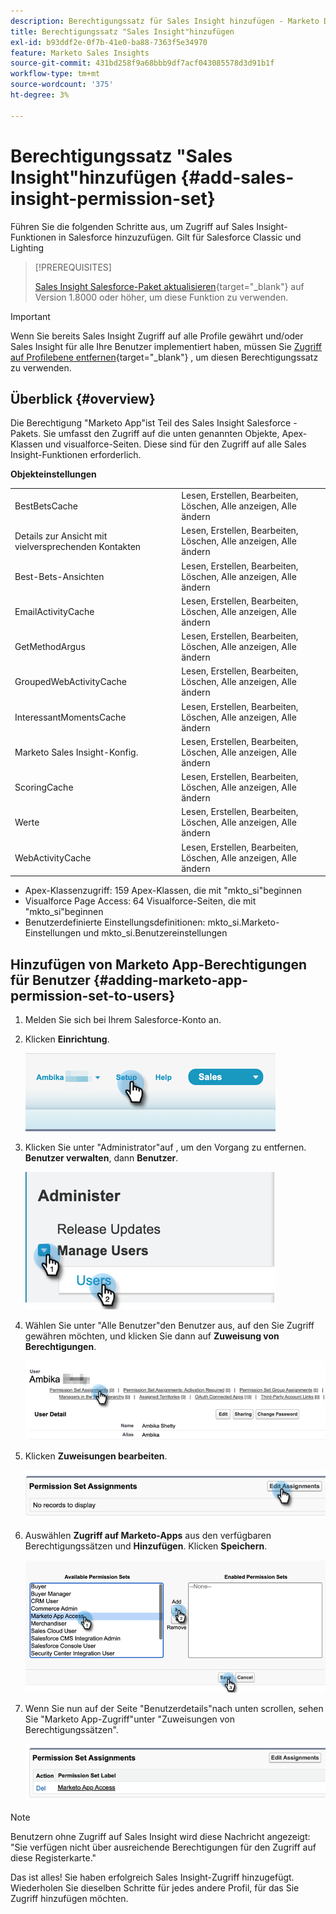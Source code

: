 ```yaml
---
description: Berechtigungssatz für Sales Insight hinzufügen - Marketo Docs - Produktdokumentation
title: Berechtigungssatz "Sales Insight"hinzufügen
exl-id: b93ddf2e-0f7b-41e0-ba88-7363f5e34970
feature: Marketo Sales Insights
source-git-commit: 431bd258f9a68bbb9df7acf043085578d3d91b1f
workflow-type: tm+mt
source-wordcount: '375'
ht-degree: 3%

---
```


# Berechtigungssatz &quot;Sales Insight&quot;hinzufügen {#add-sales-insight-permission-set}

Führen Sie die folgenden Schritte aus, um Zugriff auf Sales Insight-Funktionen in Salesforce hinzuzufügen. Gilt für Salesforce Classic und Lighting

>[!PREREQUISITES]
>
>[Sales Insight Salesforce-Paket aktualisieren](/help/marketo/product-docs/marketo-sales-insight/msi-for-salesforce/upgrading/upgrading-your-msi-package.md){target="_blank"} auf Version 1.8000 oder höher, um diese Funktion zu verwenden.

>[!IMPORTANT]
>
>Wenn Sie bereits Sales Insight Zugriff auf alle Profile gewährt und/oder Sales Insight für alle Ihre Benutzer implementiert haben, müssen Sie [Zugriff auf Profilebene entfernen](/help/marketo/product-docs/marketo-sales-insight/msi-for-salesforce/configuration/remove-sales-insight-access.md){target="_blank"} , um diesen Berechtigungssatz zu verwenden.

## Überblick {#overview}

Die Berechtigung &quot;Marketo App&quot;ist Teil des Sales Insight Salesforce -Pakets. Sie umfasst den Zugriff auf die unten genannten Objekte, Apex-Klassen und visualforce-Seiten. Diese sind für den Zugriff auf alle Sales Insight-Funktionen erforderlich.

**Objekteinstellungen**

<table> 
 <tbody> 
 <tr> 
   <td>BestBetsCache</td> 
   <td>Lesen, Erstellen, Bearbeiten, Löschen, Alle anzeigen, Alle ändern</td> 
  </tr> 
  <tr> 
   <td>Details zur Ansicht mit vielversprechenden Kontakten</td> 
   <td>Lesen, Erstellen, Bearbeiten, Löschen, Alle anzeigen, Alle ändern</td> 
  </tr> 
  <tr> 
   <td>Best-Bets-Ansichten</td> 
   <td>Lesen, Erstellen, Bearbeiten, Löschen, Alle anzeigen, Alle ändern</td> 
  </tr> 
  <tr> 
   <td>EmailActivityCache</td> 
   <td>Lesen, Erstellen, Bearbeiten, Löschen, Alle anzeigen, Alle ändern</td> 
  </tr> 
  <tr> 
   <td>GetMethodArgus</td> 
   <td>Lesen, Erstellen, Bearbeiten, Löschen, Alle anzeigen, Alle ändern</td> 
  </tr> 
  <tr> 
   <td>GroupedWebActivityCache</td> 
   <td>Lesen, Erstellen, Bearbeiten, Löschen, Alle anzeigen, Alle ändern</td> 
  </tr> 
  <tr> 
   <td>InteressantMomentsCache</td> 
   <td>Lesen, Erstellen, Bearbeiten, Löschen, Alle anzeigen, Alle ändern</td> 
  </tr> 
  <tr> 
   <td>Marketo Sales Insight-Konfig.</td> 
   <td>Lesen, Erstellen, Bearbeiten, Löschen, Alle anzeigen, Alle ändern</td> 
  </tr> 
  <tr> 
   <td>ScoringCache</td> 
   <td>Lesen, Erstellen, Bearbeiten, Löschen, Alle anzeigen, Alle ändern</td> 
  </tr> 
  <tr> 
   <td>Werte</td> 
   <td>Lesen, Erstellen, Bearbeiten, Löschen, Alle anzeigen, Alle ändern</td> 
  </tr> 
  <tr> 
   <td>WebActivityCache</td> 
   <td>Lesen, Erstellen, Bearbeiten, Löschen, Alle anzeigen, Alle ändern</td> 
  </tr> 
 </tbody> 
</table>

* Apex-Klassenzugriff: 159 Apex-Klassen, die mit &quot;mkto_si&quot;beginnen
* Visualforce Page Access: 64 Visualforce-Seiten, die mit &quot;mkto_si&quot;beginnen
* Benutzerdefinierte Einstellungsdefinitionen: mkto_si.Marketo-Einstellungen und mkto_si.Benutzereinstellungen

## Hinzufügen von Marketo App-Berechtigungen für Benutzer {#adding-marketo-app-permission-set-to-users}

1. Melden Sie sich bei Ihrem Salesforce-Konto an.

1. Klicken **Einrichtung**.

   ![](assets/add-sales-insight-permission-set-1.png)

1. Klicken Sie unter &quot;Administrator&quot;auf , um den Vorgang zu entfernen. **Benutzer verwalten**, dann **Benutzer**.

   ![](assets/add-sales-insight-permission-set-2.png)

1. Wählen Sie unter &quot;Alle Benutzer&quot;den Benutzer aus, auf den Sie Zugriff gewähren möchten, und klicken Sie dann auf **Zuweisung von Berechtigungen**.

   ![](assets/add-sales-insight-permission-set-3.png)

1. Klicken **Zuweisungen bearbeiten**.

   ![](assets/add-sales-insight-permission-set-4.png)

1. Auswählen **Zugriff auf Marketo-Apps** aus den verfügbaren Berechtigungssätzen und **Hinzufügen**. Klicken **Speichern**.

   ![](assets/add-sales-insight-permission-set-5.png)

1. Wenn Sie nun auf der Seite &quot;Benutzerdetails&quot;nach unten scrollen, sehen Sie &quot;Marketo App-Zugriff&quot;unter &quot;Zuweisungen von Berechtigungssätzen&quot;.

   ![](assets/add-sales-insight-permission-set-6.png)

>[!NOTE]
>
>Benutzern ohne Zugriff auf Sales Insight wird diese Nachricht angezeigt: &quot;Sie verfügen nicht über ausreichende Berechtigungen für den Zugriff auf diese Registerkarte.&quot;

Das ist alles! Sie haben erfolgreich Sales Insight-Zugriff hinzugefügt. Wiederholen Sie dieselben Schritte für jedes andere Profil, für das Sie Zugriff hinzufügen möchten.
